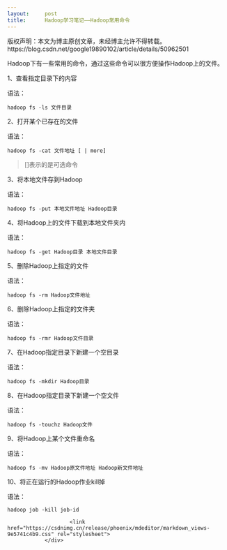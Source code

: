 ```yaml
---
layout:     post
title:      Hadoop学习笔记——Hadoop常用命令
---
```

<div id="article_content" class="article_content clearfix csdn-tracking-statistics" data-pid="blog" data-mod="popu_307" data-dsm="post">
								<div class="article-copyright">
					版权声明：本文为博主原创文章，未经博主允许不得转载。					https://blog.csdn.net/google19890102/article/details/50962501				</div>
								            <div id="content_views" class="markdown_views prism-atom-one-dark">
							<!-- flowchart 箭头图标 勿删 -->
							<svg xmlns="http://www.w3.org/2000/svg" style="display: none;"><path stroke-linecap="round" d="M5,0 0,2.5 5,5z" id="raphael-marker-block" style="-webkit-tap-highlight-color: rgba(0, 0, 0, 0);"></path></svg>
							<p>Hadoop下有一些常用的命令，通过这些命令可以很方便操作Hadoop上的文件。</p>

<p>1、查看指定目录下的内容</p>

<p>语法：</p>



<pre class="prettyprint"><code class=" hljs mel">hadoop fs -<span class="hljs-keyword">ls</span> 文件目录</code></pre>

<p>2、打开某个已存在的文件</p>

<p>语法：</p>



<pre class="prettyprint"><code class=" hljs css"><span class="hljs-tag">hadoop</span> <span class="hljs-tag">fs</span> <span class="hljs-tag">-cat</span> 文件地址 <span class="hljs-attr_selector">[ | more]</span></code></pre>

<blockquote>
  <p>[]表示的是可选命令</p>
</blockquote>

<p>3、将本地文件存到Hadoop</p>

<p>语法：</p>



<pre class="prettyprint"><code class=" hljs livecodeserver">hadoop fs -<span class="hljs-built_in">put</span> 本地文件地址 Hadoop目录</code></pre>

<p>4、将Hadoop上的文件下载到本地文件夹内</p>

<p>语法：</p>



<pre class="prettyprint"><code class=" hljs cs">hadoop fs -<span class="hljs-keyword">get</span> Hadoop目录 本地文件目录</code></pre>

<p>5、删除Hadoop上指定的文件</p>

<p>语法：</p>



<pre class="prettyprint"><code class=" hljs lasso">hadoop fs <span class="hljs-attribute">-rm</span> Hadoop文件地址</code></pre>

<p>6、删除Hadoop上指定的文件夹</p>

<p>语法：</p>



<pre class="prettyprint"><code class=" hljs lasso">hadoop fs <span class="hljs-attribute">-rmr</span> Hadoop文件目录</code></pre>

<p>7、在Hadoop指定目录下新建一个空目录</p>

<p>语法：</p>



<pre class="prettyprint"><code class=" hljs perl">hadoop fs -<span class="hljs-keyword">mkdir</span> Hadoop目录</code></pre>

<p>8、在Hadoop指定目录下新建一个空文件</p>

<p>语法：</p>



<pre class="prettyprint"><code class=" hljs lasso">hadoop fs <span class="hljs-attribute">-touchz</span> Hadoop文件</code></pre>

<p>9、将Hadoop上某个文件重命名</p>

<p>语法：</p>



<pre class="prettyprint"><code class=" hljs lasso">hadoop fs <span class="hljs-attribute">-mv</span> Hadoop原文件地址 Hadoop新文件地址</code></pre>

<p>10、将正在运行的Hadoop作业kill掉</p>

<p>语法：</p>



<pre class="prettyprint"><code class=" hljs lasso">hadoop job <span class="hljs-attribute">-kill</span> job<span class="hljs-attribute">-id</span></code></pre>            </div>
						<link href="https://csdnimg.cn/release/phoenix/mdeditor/markdown_views-9e5741c4b9.css" rel="stylesheet">
                </div>